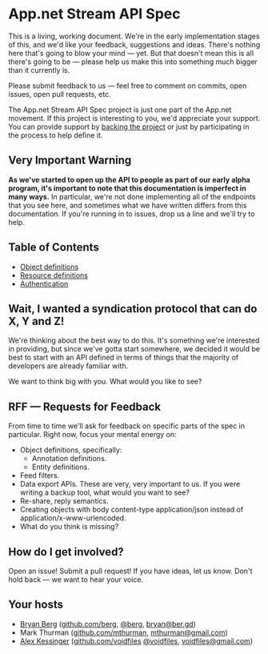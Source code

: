 # App.net Stream API Spec

This is a living, working document. We're in the early implementation stages of this, and we'd like your feedback, suggestions and ideas. There's nothing here that's going to blow your mind — yet. But that doesn't mean this is all there's going to be — please help us make this into something much bigger than it currently is.

Please submit feedback to us — feel free to comment on commits, open issues, open pull requests, etc.

The App.net Stream API Spec project is just one part of the App.net movement. If this project is interesting to you, we'd appreciate your support. You can provide support by [backing the project](https://join.app.net) or just by participating in the process to help define it.

## Very Important Warning

**As we've started to open up the API to people as part of our early alpha program, it's important to note that this documentation is
imperfect in many ways.** In particular, we're not done implementing all of the endpoints that you see here, and sometimes what we
have written differs from this documentation. If you're running in to issues, drop us a line and we'll try to help.

## Table of Contents

* [Object definitions](/appdotnet/api-spec/blob/master/objects.md)
* [Resource definitions](/appdotnet/api-spec/blob/master/resources/README.md)
* [Authentication](/appdotnet/api-spec/blob/master/auth.md)

## Wait, I wanted a syndication protocol that can do X, Y and Z!

We're thinking about the best way to do this. It's something we're interested in providing, but since we've gotta start somewhere, we decided it would be best to start with an API defined in terms of things that the majority of developers are already familiar with.

We want to think big with you. What would you like to see?

## RFF — Requests for Feedback

From time to time we'll ask for feedback on specific parts of the spec in particular. Right now, focus your mental energy on:

* Object definitions, specifically:
    * Annotation definitions.
    * Entity definitions.
* Feed filters.
* Data export APIs. These are very, very important to us. If you were writing a backup tool, what would you want to see?
* Re-share, reply semantics.
* Creating objects with body content-type application/json instead of application/x-www-urlencoded.
* What do you think is missing?

## How do I get involved?

Open an issue! Submit a pull request! If you have ideas, let us know. Don't hold back — we want to hear your voice.

## Your hosts

* [Bryan Berg](http://ber.gd) ([github.com/berg](http://github.com/berg), [@berg](http://twitter.com/berg), bryan@ber.gd)
* Mark Thurman ([github.com/mthurman](http://github.com/mthurman), mthurman@gmail.com)
* [Alex Kessinger](http://alexkessinger.net) ([github.com/voidfiles](http://github.com/voidfiles) [@voidfiles](http://twitter.com/voidfiles), voidfiles@gmail.com)
